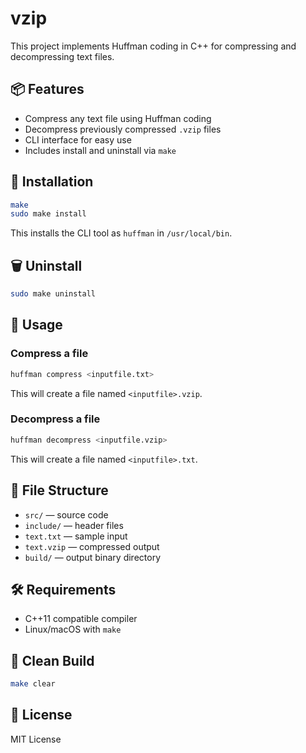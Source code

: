 # vzip

This project implements Huffman coding in C++ for compressing and decompressing text files.

## 📦 Features

- Compress any text file using Huffman coding
- Decompress previously compressed `.vzip` files
- CLI interface for easy use
- Includes install and uninstall via `make`

## 🔧 Installation

```bash
make
sudo make install
```

This installs the CLI tool as `huffman` in `/usr/local/bin`.

## 🗑️ Uninstall

```bash
sudo make uninstall
```

## 🚀 Usage

### Compress a file

```bash
huffman compress <inputfile.txt>
```

This will create a file named `<inputfile>.vzip`.

### Decompress a file

```bash
huffman decompress <inputfile.vzip>
```

This will create a file named `<inputfile>.txt`.

## 📁 File Structure

- `src/` — source code
- `include/` — header files
- `text.txt` — sample input
- `text.vzip` — compressed output
- `build/` — output binary directory

## 🛠 Requirements

- C++11 compatible compiler
- Linux/macOS with `make`

## 🧹 Clean Build

```bash
make clear
```

## 📝 License

MIT License
